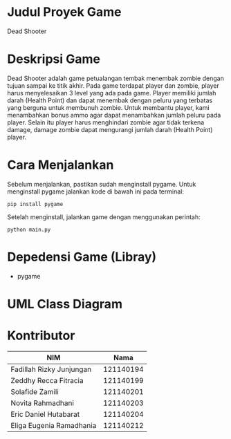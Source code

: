 # Judul Proyek Game
Dead Shooter

# Deskripsi Game
Dead Shooter adalah game petualangan tembak menembak zombie dengan tujuan sampai ke titik akhir. Pada game terdapat player dan zombie, player harus menyelesaikan 3 level yang ada pada game.
Player memiliki jumlah darah (Health Point) dan dapat menembak dengan peluru yang terbatas yang berguna untuk membunuh zombie. Untuk membantu player, kami menambahkan bonus ammo agar dapat menambahkan jumlah peluru pada player.
Selain itu player harus menghindari zombie agar tidak terkena damage, damage zombie dapat mengurangi jumlah darah (Health Point) player.

# Cara Menjalankan 
Sebelum menjalankan, pastikan sudah menginstall pygame. Untuk menginstall pygame jalankan kode di bawah ini pada terminal:
``` 
pip install pygame 
```
Setelah menginstall, jalankan game dengan menggunakan perintah:
``` 
python main.py 
``` 
# Depedensi Game (Libray)
* pygame

# UML Class Diagram

# Kontributor
NIM | Nama
------ | ------
Fadillah Rizky Junjungan | 121140194
Zeddhy Recca Fitracia | 121140199
Solafide Zamili | 121140201
Novita Rahmadhani | 121140203
Eric Daniel Hutabarat | 121140204
Eliga Eugenia Ramadhania | 121140212
